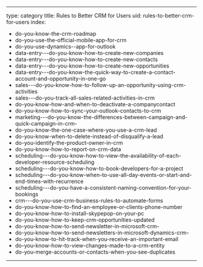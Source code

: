 
---
type: category
title: Rules to Better CRM for Users
uid: rules-to-better-crm-for-users
index:
 - do-you-know-the-crm-roadmap
 - do-you-use-the-official-mobile-app-for-crm
 - do-you-use-dynamics--app-for-outlook
 - data-entry---do-you-know-how-to-create-new-companies
 - data-entry---do-you-know-how-to-create-new-contacts
 - data-entry---do-you-know-how-to-create-new-opportunities
 - data-entry---do-you-know-the-quick-way-to-create-a-contact-account-and-opportunity-in-one-go
 - sales---do-you-know-how-to-follow-up-an-opportunity-using-crm-activities
 - sales---do-you-track-all-sales-related-activities-in-crm
 - do-you-know-how-and-when-to-deactivate-a-companycontact
 - do-you-know-how-to-sync-your-outlook-contacts-to-crm
 - marketing---do-you-know-the-differences-between-campaign-and-quick-campaign-in-crm-
 - do-you-know-the-one-case-where-you-use-a-crm-lead
 - do-you-know-when-to-delete-instead-of-disqualify-a-lead
 - do-you-identify-the-product-owner-in-crm
 - do-you-know-how-to-report-on-crm-data
 - scheduling---do-you-know-how-to-view-the-availability-of-each-developer-resource-scheduling
 - scheduling---do-you-know-how-to-book-developers-for-a-project
 - scheduling---do-you-know-when-to-use-all-day-events-or-start-and-end-times-with-recurrence
 - scheduling---do-you-have-a-consistent-naming-convention-for-your-bookings
 - crm---do-you-use-crm-business-rules-to-automate-forms
 - do-you-know-how-to-find-an-employee-or-clients-phone-number
 - do-you-know-how-to-install-skypepop-on-your-pc
 - do-you-know-how-to-keep-crm-opportunities-updated
 - do-you-know-how-to-send-newsletter-in-microsoft-crm-
 - do-you-know-how-to-send-newsletters-in-microsoft-dynamics-crm-
 - do-you-know-to-hit-track-when-you-receive-an-important-email
 - do-you-know-how-to-view-changes-made-to-a-crm-entity
 - do-you-merge-accounts-or-contacts-when-you-see-duplicates
---



